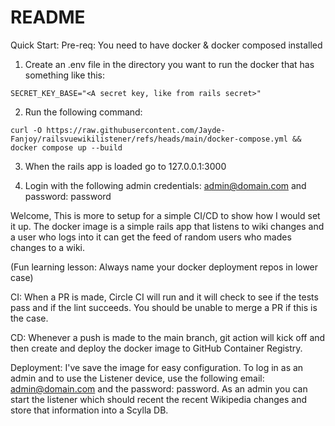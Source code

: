 # README
Quick Start:
Pre-req: You need to have docker & docker composed installed

1. Create an .env file in the directory you want to run the docker that has something like this:
```
SECRET_KEY_BASE="<A secret key, like from rails secret>"
```

2. Run the following command:
 ```
curl -O https://raw.githubusercontent.com/Jayde-Fanjoy/railsvuewikilistener/refs/heads/main/docker-compose.yml && docker compose up --build
```

3. When the rails app is loaded go to 127.0.0.1:3000

4. Login with the following admin credentials: admin@domain.com and password: password

Welcome, This is more to setup for a simple CI/CD to show how I would set it up. The docker image is a simple rails app that listens to wiki changes and a user who logs into it can get the feed of random users who mades changes to a wiki.

(Fun learning lesson: Always name your docker deployment repos in lower case)

CI:
When a PR is made, Circle CI will run and it will check to see if the tests pass and if the lint succeeds. You should be unable to merge a PR if this is the case.

CD:
Whenever a push is made to the main branch, git action will kick off and then create and deploy the docker image to GitHub Container Registry. 

Deployment:
I've save the image for easy configuration. To log in as an admin and to use the Listener device, use the following email: admin@domain.com and the password: password. As an admin you can start the listener which should recent the recent Wikipedia changes and store that information into a Scylla DB.
